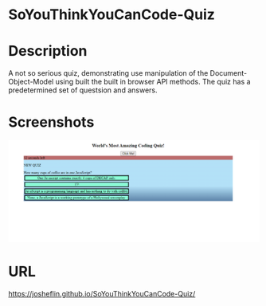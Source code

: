 # SoYouThinkYouCanCode-Quiz


# Description
A not so serious quiz, demonstrating use manipulation of the Document-Object-Model using built the built in browser API methods.
The quiz has a predetermined set of questsion and answers. 


# Screenshots
![screenshot](quizScreenShot.png)


# URL
https://josheflin.github.io/SoYouThinkYouCanCode-Quiz/


